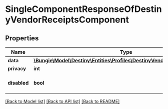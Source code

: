 # SingleComponentResponseOfDestinyVendorReceiptsComponent

## Properties
Name | Type | Description | Notes
------------ | ------------- | ------------- | -------------
**data** | [**\Bungie\Model\Destiny\Entities\Profiles\DestinyVendorReceiptsComponent**](DestinyVendorReceiptsComponent.md) |  | [optional] 
**privacy** | **int** |  | [optional] 
**disabled** | **bool** | If true, this component is disabled. | [optional] 

[[Back to Model list]](../README.md#documentation-for-models) [[Back to API list]](../README.md#documentation-for-api-endpoints) [[Back to README]](../README.md)


